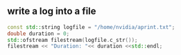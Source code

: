 ## write a log into a file
```cpp
const std::string logfile = "/home/nvidia/aprint.txt";
double duration = 0;
std::ofstream filestream(logfile.c_str());
filestream << "Duration: "<< duration <<std::endl;
```
